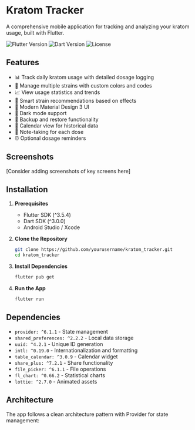 # Kratom Tracker

A comprehensive mobile application for tracking and analyzing your kratom usage, built with Flutter.

![Flutter Version](https://img.shields.io/badge/flutter-^3.5.4-blue.svg)
![Dart Version](https://img.shields.io/badge/dart-^3.0.0-blue.svg)
![License](https://img.shields.io/badge/license-MIT-green.svg)

## Features

- 📊 Track daily kratom usage with detailed dosage logging
- 🌿 Manage multiple strains with custom colors and codes
- 📈 View usage statistics and trends
- 🔄 Smart strain recommendations based on effects
- 📱 Modern Material Design 3 UI
- 🌙 Dark mode support
- 💾 Backup and restore functionality
- 📅 Calendar view for historical data
- 📝 Note-taking for each dose
- ⏰ Optional dosage reminders

## Screenshots

[Consider adding screenshots of key screens here]

## Installation

1. **Prerequisites**
   - Flutter SDK (^3.5.4)
   - Dart SDK (^3.0.0)
   - Android Studio / Xcode

2. **Clone the Repository**
   ```bash
   git clone https://github.com/yourusername/kratom_tracker.git
   cd kratom_tracker
   ```

3. **Install Dependencies**
   ```bash
   flutter pub get
   ```

4. **Run the App**
   ```bash
   flutter run
   ```

## Dependencies

- `provider: ^6.1.1` - State management
- `shared_preferences: ^2.2.2` - Local data storage
- `uuid: ^4.2.1` - Unique ID generation
- `intl: ^0.19.0` - Internationalization and formatting
- `table_calendar: ^3.0.9` - Calendar widget
- `share_plus: ^7.2.1` - Share functionality
- `file_picker: ^6.1.1` - File operations
- `fl_chart: ^0.66.2` - Statistical charts
- `lottie: ^2.7.0` - Animated assets

## Architecture

The app follows a clean architecture pattern with Provider for state management:

